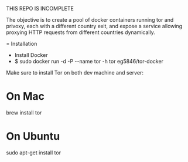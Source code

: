 THIS REPO IS INCOMPLETE

The objective is to create a pool of docker containers running tor and privoxy, each with a different country exit,
and expose a service allowing proxying HTTP requests from different countries dynamically. 

= Installation
  
  - Install Docker
  - $ sudo docker run -d -P --name tor -h tor eg5846/tor-docker

  Make sure to install Tor on both dev machine and server:
  
  # On Mac
  brew install tor
  
  # On Ubuntu
  sudo apt-get install tor
